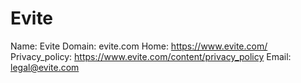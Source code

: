 
# Evite

Name: Evite
Domain: evite.com
Home: https://www.evite.com/
Privacy_policy: https://www.evite.com/content/privacy_policy
Email: legal@evite.com
